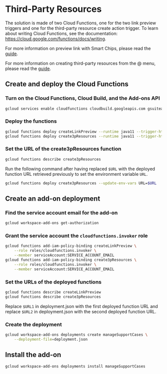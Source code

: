 # Third-Party Resources

The solution is made of two Cloud Functions, one for the two link preview triggers and
one for the third-party resource create action trigger.
To learn about writing Cloud Functions,
see the documentation: https://cloud.google.com/functions/docs/writing.

For more information on preview link with Smart Chips, please read the
[guide](https://developers.google.com/apps-script/add-ons/editors/gsao/preview-links).

For more information on creating third-party resources from the @ menu, please read the
[guide](https://developers.devsite.corp.google.com/workspace/add-ons/guides/create-insert-resource-smart-chip).

## Create and deploy the Cloud Functions

### Turn on the Cloud Functions, Cloud Build, and the Add-ons API

```sh
gcloud services enable cloudfunctions cloudbuild.googleapis.com gsuiteaddons.googleapis.com
```

### Deploy the functions

```sh
gcloud functions deploy createLinkPreview --runtime java11 --trigger-http --entry-point CreateLinkPreview
gcloud functions deploy create3pResources --runtime java11 --trigger-http --entry-point Create3pResources
```

### Set the URL of the create3pResources function

```sh
gcloud functions describe create3pResources
```

Run the following command after having replaced `$URL` with the deployed
function URL retrieved previously to set the environment variable `URL`.

```sh
gcloud functions deploy create3pResources --update-env-vars URL=$URL
```

## Create an add-on deployment

### Find the service account email for the add-on

```sh
gcloud workspace-add-ons get-authorization
```

### Grant the service account the ``cloudfunctions.invoker`` role

```sh
gcloud functions add-iam-policy-binding createLinkPreview \
    --role roles/cloudfunctions.invoker \
    --member serviceAccount:SERVICE_ACCOUNT_EMAIL
gcloud functions add-iam-policy-binding create3pResources \
    --role roles/cloudfunctions.invoker \
    --member serviceAccount:SERVICE_ACCOUNT_EMAIL
```

### Set the URLs of the deployed functions

```sh
gcloud functions describe createLinkPreview
gcloud functions describe create3pResources
```

Replace `$URL1` in deployment.json with the first deployed function URL
and replace `$URL2` in deployment.json with the second deployed function URL.

### Create the deployment

```sh
gcloud workspace-add-ons deployments create manageSupportCases \
    --deployment-file=deployment.json
```

## Install the add-on

```sh
gcloud workspace-add-ons deployments install manageSupportCases
```
